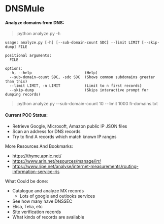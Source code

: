# DNSMule

#### Analyze domains from DNS:

> python analyze.py -h

```
usage: analyze.py [-h] [--sub-domain-count SDC] --limit LIMIT [--skip-dump] FILE

positional arguments:
  FILE

options:
  -h, --help                        (Help)
  --sub-domain-count SDC, -sdc SDC  (Shows common subdomains greater than this)
  --limit LIMIT, -n LIMIT           (Limit to n first records)
  --skip-dump                       (Skips interactive prompt for dumping records)
```

> python analyze.py --sub-domain-count 10 --limit 1000 fi-domains.txt

#### Current POC Status:

- Retrieve Google, Microsoft, Amazon public IP JSON files
- Scan an address for DNS records
- Try to find A records which match known IP ranges

More Resources And Bookmarks:

- https://thyme.apnic.net/
- https://www.arin.net/resources/manage/irr/
- https://www.ripe.net/analyse/internet-measurements/routing-information-service-ris

What Could be done:

- Catalogue and analyze MX records
    - Lots of google and outlooks services
- See how many have DNSSEC
- Elisa, Telia, etc
- Site verification records
- What kinds of records are available

